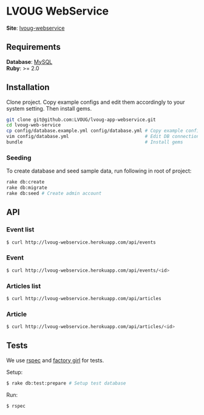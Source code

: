 # LVOUG WebService
**Site**: [lvoug-webservice](http://lvoug-webservice.herokuapp.com/)

## Requirements
**Database**: [MySQL](http://www.mysql.com/)  
**Ruby**: >= 2.0

## Installation
Clone project. Copy example configs and edit them accordingly to your system setting. Then install gems.

```bash
git clone git@github.com:LVOUG/lvoug-app-webservice.git
cd lvoug-web-service
cp config/database.example.yml config/database.yml # Copy example config
vim config/database.yml                            # Edit DB connection settings
bundle                                             # Install gems
```

### Seeding
To create database and seed sample data, run following in root of project:

```bash
rake db:create
rake db:migrate
rake db:seed # Create admin account
```

## API
### Event list
```bash
$ curl http://lvoug-webservice.herokuapp.com/api/events
```

### Event
```bash
$ curl http://lvoug-webservice.herokuapp.com/api/events/<id>
```

### Articles list
```bash
$ curl http://lvoug-webservice.herokuapp.com/api/articles
```

### Article
```bash
$ curl http://lvoug-webservice.herokuapp.com/api/articles/<id>
```

## Tests
We use [rspec](https://github.com/rspec/rspec) and [factory girl](https://github.com/thoughtbot/factory_girl) for tests.

Setup:
```bash
$ rake db:test:prepare # Setup test database
```

Run:
```bash
$ rspec
```
